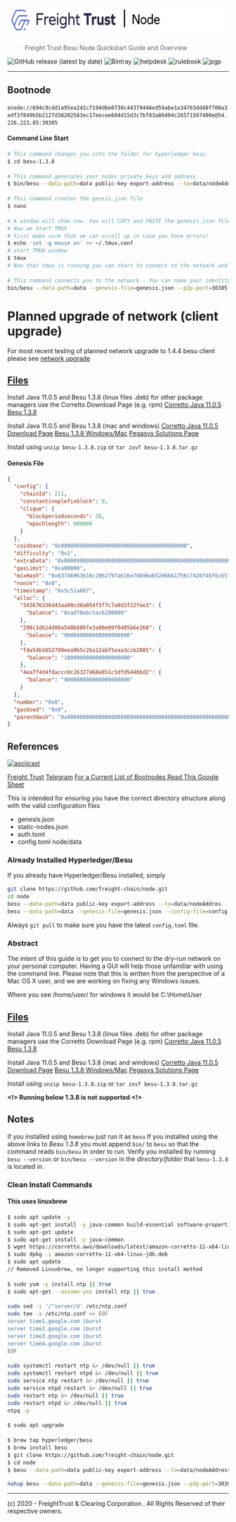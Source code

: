 # <img src="header.png" alt="Freight Trust Node" height="60px">

> Freight Trust Besu Node Quickstart Guide and Overview

![GitHub release (latest by date)](https://img.shields.io/github/v/release/freight-chain/node)
![Bintray](https://img.shields.io/bintray/v/hyperledger-org/besu-repo/besu)
![helpdesk](https://badgen.net/badge/support/@freight.zendesk.com/8500650?icon=label)
![rulebook](https://badgen.net/badge/:Rulebook/v2020.06/0077be?icon=label)
![pgp](https://badgen.net/keybase/pgp/freighttrust)

---

## Bootnode

`enode://694c9cdd1a95ea242cf194d6e0738c44379446ed59abe1a34763dd48f700a3edf3f849b5b2127d38202583ec17eecee604d15d3c7bf83a86494c26571507400e@54.226.223.85:30305`

#### Command Line Start

```bash
# This command changes you into the folder for hyperledger besu
$ cd besu-1.3.8

# This command generates your nodes private keys and address
$ bin/besu --data-path=data public-key export-address --to=data/nodeAddres

# This command creates the gensis.json file
$ nano

# A window will show now. You will COPY and PASTE the genesis.json file located below, then hit COMMAND+O to WRITE OUT the file. Type genesis.json to save the file as genesis.json
# Now we start TMUX
# First make sure that we can scroll up in case you have errors!
$ echo 'set -g mouse on' >> ~/.tmux.conf
# start TMUX window
$ tmux
# Now that tmux is running you can start to connect to the network and once you disconnect from the node, it will still be running.

# This command connects you to the network - You can name your identity anything.
bin/besu --data-path=data --genesis-file=genesis.json --p2p-port=30305 --identity=FreightTrustProxy --bootnodes=enode://694c9cdd1a95ea242cf194d6e0738c44379446ed59abe1a34763dd48f700a3edf3f849b5b2127d38202583ec17eecee604d15d3c7bf83a86494c26571507400e@54.226.223.85:30305
```

# Planned upgrade of network (client upgrade)

For most recent testing of planned network upgrade to 1.4.4 besu client please
see [network upgrade](https://github.com/freight-chain/network-upgrade)

## [Files](#files)

Install Java 11.0.5 and Besu 1.3.8 (linux files .deb) for other package managers
use the Corretto Download Page (e.g. rpm)
[Corretto Java 11.0.5](https://corretto.aws/downloads/resources/11.0.5.10.1/java-11-amazon-corretto-jdk_11.0.5.10-1_amd64.deb)
[Besu 1.3.8](https://bintray.com/api/ui/download/hyperledger-org/besu-repo/besu-1.3.8.tar.gz)

Install Java 11.0.5 and Besu 1.3.8 (mac and windows)
[Corretto Java 11.0.5 Download Page](https://docs.aws.amazon.com/corretto/latest/corretto-11-ug/downloads-list.html)
[Besu 1.3.8 Windows/Mac](https://bintray.com/api/ui/download/hyperledger-org/besu-repo/besu-1.3.8.zip)
[Pegasys Solutions Page](https://pegasys.tech/solutions/hyperledger-besu/)

Install using `unzip besu-1.3.8.zip` or `tar zxvf besu-1.3.8.tar.gz`

#### Genesis File

```json
{
  "config": {
    "chainId": 211,
    "constantinoplefixblock": 0,
    "clique": {
      "blockperiodseconds": 10,
      "epochlength": 600000
    }
  },
  "coinbase": "0x0000000000000000000000000000000000000000",
  "difficulty": "0x1",
  "extraData": "0x0000000000000000000000000000000000000000000000000000000000000000ebf35eb8d75ba70f939d2e1269202c60c864432e0000000000000000000000000000000000000000000000000000000000000000000000000000000000000000000000000000000000000000000000000000000000",
  "gasLimit": "0xa00000",
  "mixHash": "0x63746963616c2062797a616e74696e65206661756c7420746f6c6572616e6365",
  "nonce": "0x0",
  "timestamp": "0x5c51a607",
  "alloc": {
    "343676336d43aa00cd8a054f3f7c7a0d3f22fee3": {
      "balance": "0xad78ebc5ac6200000"
    },
    "298c1d624d08a540b680fe3a90e99f0405b6e260": {
      "balance": "900000000000000000000"
    },
    "f4a54b1652799eea9b5c2ba12abf5eaa3ccb2885": {
      "balance": "100000000000000000000"
    },
    "4ea7f4d4fdaccc0c26327468e851c5dfd5446bd2": {
      "balance": "900000000000000000000"
    }
  },
  "number": "0x0",
  "gasUsed": "0x0",
  "parentHash": "0x0000000000000000000000000000000000000000000000000000000000000000"
}
```

## References

[![asciicast](https://asciinema.org/a/9FtsNbMP4KaYOX8n4s4bvb88r.svg)](https://asciinema.org/a/9FtsNbMP4KaYOX8n4s4bvb88r)

[Freight Trust](https://freighttrust.com) [Telegram](https://t.me/freighttrust)
[For a Current List of Bootnodes Read This Google Sheet](https://docs.google.com/spreadsheets/d/1MQkG1gmciT5mw9tdod3sHryRvUxTXBjt7c1fgg9ndQQ/edit?usp=sharing)

This is intended for ensuring you have the correct directory structure along
with the valid configuration files

- genesis.json
- static-nodes.json
- auth.toml
- config.toml node/data

### Already Installed Hyperledger/Besu

If you already have Hyperledger/Besu installed, simply

```bash
git clone https://github.com/freight-chain/node.git
cd node
besu --data-path=data public-key export-address --to=data/nodeAddres
besu --data-path=data --genesis-file=genesis.json --config-file=config.toml --p2p-port=30303 --rpc-http-enabled --rpc-http-api=ETH,NET,CLIQUE --host-whitelist="*" --rpc-http-cors-origins="all" --rpc-http-port=8545
```

Always `git pull` to make sure you have the latest `config.toml` file.

### Abstract

The intent of this guide is to get you to connect to the dry-run network on your
personal computer. Having a GUI will help those unfamiliar with using the
command line. Please note that this is written from the perspective of a Mac OS
X user, and we are working on fixing any Windows issues.

Where you see /home/user/ for windows it would be C:\Home\User

## [Files](#files)

Install Java 11.0.5 and Besu 1.3.8 (linux files .deb) for other package managers
use the Corretto Download Page (e.g. rpm)
[Corretto Java 11.0.5](https://corretto.aws/downloads/resources/11.0.5.10.1/java-11-amazon-corretto-jdk_11.0.5.10-1_amd64.deb)
[Besu 1.3.8](https://bintray.com/api/ui/download/hyperledger-org/besu-repo/besu-1.3.8.tar.gz)

Install Java 11.0.5 and Besu 1.3.8 (mac and windows)
[Corretto Java 11.0.5 Download Page](https://docs.aws.amazon.com/corretto/latest/corretto-11-ug/downloads-list.html)
[Besu 1.3.8 Windows/Mac](https://bintray.com/api/ui/download/hyperledger-org/besu-repo/besu-1.3.8.zip)
[Pegasys Solutions Page](https://pegasys.tech/solutions/hyperledger-besu/)

Install using `unzip besu-1.3.8.zip` or `tar zxvf besu-1.3.8.tar.gz`

**<!> Running below 1.3.8 is not supported <!>**

## Notes

If you installed using `homebrew` just run it as `besu` If you installed using
the above links to _Besu 1.3.8_ you must append `bin/` to `besu` so that the
command reads `bin/besu` in order to run. Verify you installed by running
`besu --version` or `bin/besu --version` in the _directory_/_folder_ that
`besu-1.3.8` is located in.

### Clean Install Commands

#### This uses linuxbrew

```bash
$ sudo apt update -y
$ sudo apt-get install -y java-common build-essential software-properties-common # curl file git software-properties-common ca-certificates wget gnupg-agent apt-transport-https
$ sudo apt-get update
$ sudo apt-get install -y java-common
$ wget https://corretto.aws/downloads/latest/amazon-corretto-11-x64-linux-jdk.deb
$ sudo dpkg -i amazon-corretto-11-x64-linux-jdk.deb
$ sudo apt update
// Removed Linuxbrew, no longer supporting this install method

$ sudo yum -y install ntp || true
$ sudo apt-get --assume-yes install ntp || true

sudo sed -i '/^server/d' /etc/ntp.conf
sudo tee -a /etc/ntp.conf << EOF
server time1.google.com iburst
server time2.google.com iburst
server time3.google.com iburst
server time4.google.com iburst
EOF

sudo systemctl restart ntp &> /dev/null || true
sudo systemctl restart ntpd &> /dev/null || true
sudo service ntp restart &> /dev/null || true
sudo service ntpd restart &> /dev/null || true
sudo restart ntp &> /dev/null || true
sudo restart ntpd &> /dev/null || true
ntpq -p

$ sudo apt upgrade

$ brew tap hyperledger/besu
$ brew install besu
$ git clone https://github.com/freight-chain/node.git
$ cd node
$ besu --data-path=data public-key export-address --to=data/nodeAddress
```

```bash
nohup besu --data-path=data --genesis-file=genesis.json --p2p-port=30303 --rpc-http-enabled --rpc-http-api=ETH,NET,CLIQUE --host-whitelist="*" --rpc-http-cors-origins="all" --rpc-http-port=8545 > /home/ubuntu/ft-node-log 2>&1 &
```

---

(c) 2020 - FreightTrust & Clearing Corporation . All Rights Reserved of their
respective owners.
